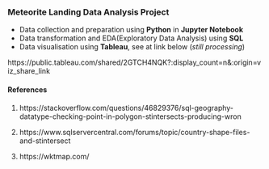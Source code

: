 ### Meteorite Landing Data Analysis Project

- Data collection and preparation using **Python** in **Jupyter Notebook**
- Data transformation and EDA(Exploratory Data Analysis) using **SQL**
- Data visualisation using **Tableau**, see at link below (*still processing*)
<p>https://public.tableau.com/shared/2GTCH4NQK?:display_count=n&:origin=viz_share_link</p>


#### References
1. <p>https://stackoverflow.com/questions/46829376/sql-geography-datatype-checking-point-in-polygon-stintersects-producing-wron</p>
2. <p>https://www.sqlservercentral.com/forums/topic/country-shape-files-and-stintersect</p>
3. <p>https://wktmap.com/</p>
